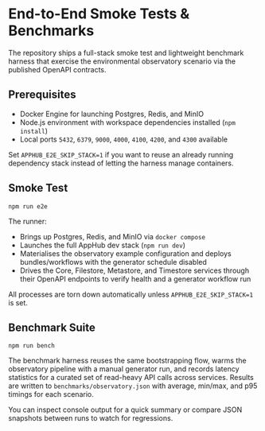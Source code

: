 # End-to-End Smoke Tests & Benchmarks

The repository ships a full-stack smoke test and lightweight benchmark harness that exercise the environmental observatory scenario via the published OpenAPI contracts.

## Prerequisites
- Docker Engine for launching Postgres, Redis, and MinIO
- Node.js environment with workspace dependencies installed (`npm install`)
- Local ports `5432`, `6379`, `9000`, `4000`, `4100`, `4200`, and `4300` available

Set `APPHUB_E2E_SKIP_STACK=1` if you want to reuse an already running dependency stack instead of letting the harness manage containers.

## Smoke Test
```
npm run e2e
```
The runner:
- Brings up Postgres, Redis, and MinIO via `docker compose`
- Launches the full AppHub dev stack (`npm run dev`)
- Materialises the observatory example configuration and deploys bundles/workflows with the generator schedule disabled
- Drives the Core, Filestore, Metastore, and Timestore services through their OpenAPI endpoints to verify health and a generator workflow run

All processes are torn down automatically unless `APPHUB_E2E_SKIP_STACK=1` is set.

## Benchmark Suite
```
npm run bench
```
The benchmark harness reuses the same bootstrapping flow, warms the observatory pipeline with a manual generator run, and records latency statistics for a curated set of read-heavy API calls across services. Results are written to `benchmarks/observatory.json` with average, min/max, and p95 timings for each scenario.

You can inspect console output for a quick summary or compare JSON snapshots between runs to watch for regressions.
